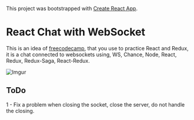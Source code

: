 This project was bootstrapped with [Create React App](https://github.com/facebookincubator/create-react-app).


# React Chat with WebSocket
This is an idea of [freecodecamp](https://www.freecodecamp.org/), that you use to practice React and Redux, it is a chat connected to websockets using, WS, Chance, Node, React, Redux, Redux-Saga, React-Redux.

![Imgur](https://i.imgur.com/46bVMsA.gif)

## ToDo
1 - Fix a problem when closing the socket, close the server, do not handle the closing.